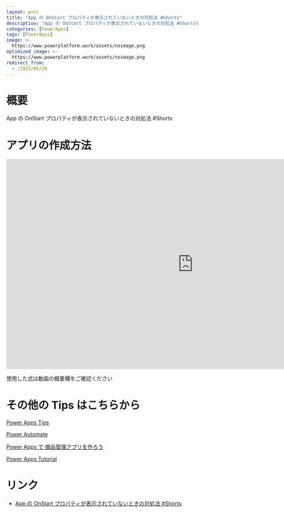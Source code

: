 ```yaml
---
layout: post
title: "App の OnStart プロパティが表示されていないときの対処法 #Shorts"
description: "App の OnStart プロパティが表示されていないときの対処法 #Shortsを動画で分かりやすく解説"
categories: [PowerApps]
tags: [PowerApps]
image: >-
  https://www.powerplatform.work/assets/noimage.png
optimized_image: >-
  https://www.powerplatform.work/assets/noimage.png
redirect_from:
  - /2023/05/26
---
```



#  概要

App の OnStart プロパティが表示されていないときの対処法 #Shorts


# アプリの作成方法

<iframe width="983" height="553" src="https://www.youtube.com/embed/IFwSaVqDjXc" title="YouTube video player" frameborder="0" allow="accelerometer; autoplay; clipboard-write; encrypted-media; gyroscope; picture-in-picture" allowfullscreen></iframe>


使用した式は動画の概要欄をご確認ください


# その他の Tips はこちらから

[Power Apps Tips](https://www.youtube.com/watch?v=VrAQf3JQ7yM&list=PLVhFi1fb3DqakSLVMn22DDcySXh9jtzi- )


[Power Automate](https://www.youtube.com/watch?v=-YnJYT0ASEM&list=PLVhFi1fb3Dqbzic6GieqnLFgD3aTj-eHA)


[Power Apps で 備品管理アプリを作ろう](https://www.youtube.com/playlist?list=PLVhFi1fb3DqZM3HKb8Hea6XEL96990Fyn)


[Power Apps Tutorial](https://www.youtube.com/playlist?list=PLVhFi1fb3DqalxpL974VvAJvV4iWoSbe_)


# リンク


- [App の OnStart プロパティが表示されていないときの対処法 #Shorts](https://www.youtube.com/watch?v=IFwSaVqDjXc)

